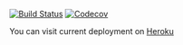 [![Build Status](https://app.travis-ci.com/jumpman24/tournaments-api.svg?branch=dev)](https://app.travis-ci.com/jumpman24/tournaments-api)
[![Codecov](https://codecov.io/gh/jumpman24/tournaments-api/branch/dev/graph/badge.svg?token=2GQQP5MJK5)](https://codecov.io/gh/jumpman24/tournaments-api)

You can visit current deployment on [Heroku](https://tournaments-api.herokuapp.com/api/v1)
